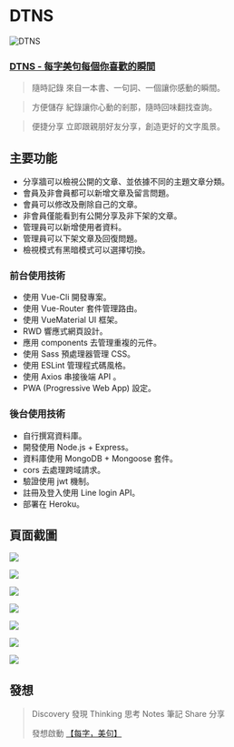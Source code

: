 # DTNS 
![DTNS](https://i.imgur.com/sQAGngS.png)
### [DTNS - 每字美句每個你喜歡的瞬間](https://showanne.github.io/DTNS/#/)



> 隨時記錄
> 來自一本書、一句詞、一個讓你感動的瞬間。

> 方便儲存
> 紀錄讓你心動的剎那，隨時回味翻找查詢。

> 便捷分享
> 立即跟親朋好友分享，創造更好的文字風景。

## 主要功能
- 分享牆可以檢視公開的文章、並依據不同的主題文章分類。
- 會員及非會員都可以新增文章及留言問題。
- 會員可以修改及刪除自己的文章。
- 非會員僅能看到有公開分享及非下架的文章。
- 管理員可以新增使用者資料。
- 管理員可以下架文章及回復問題。
- 檢視模式有黑暗模式可以選擇切換。

### 前台使用技術
- 使用 Vue-Cli 開發專案。
- 使用 Vue-Router 套件管理路由。
- 使用 VueMaterial UI 框架。
- RWD 響應式網頁設計。
- 應用 components 去管理重複的元件。
- 使用 Sass 預處理器管理 CSS。
- 使用 ESLint 管理程式碼風格。
- 使用 Axios 串接後端 API 。
- PWA (Progressive Web App) 設定。

### 後台使用技術 
- 自行撰寫資料庫。
- 開發使用 Node.js + Express。
- 資料庫使用 MongoDB + Mongoose 套件。
- cors 去處理跨域請求。
- 驗證使用 jwt 機制。
- 註冊及登入使用 Line login API。
- 部署在 Heroku。

## 頁面截圖
![](https://i.imgur.com/cneQKyW.png)

![](https://i.imgur.com/7y4eKg0.png)

![](https://i.imgur.com/xE40dbz.png)

![](https://i.imgur.com/YT1GrfO.png)

![](https://i.imgur.com/1VZp5Z1.png)

![](https://i.imgur.com/lcMzhQM.png)

![](https://i.imgur.com/yrDXSdj.png)


## 發想
> Discovery 發現
> Thinking 思考
> Notes 筆記
> Share 分享
> 
> 發想啟動 [【每字，美句】](https://activity.books.com.tw/everylettermatters/index)